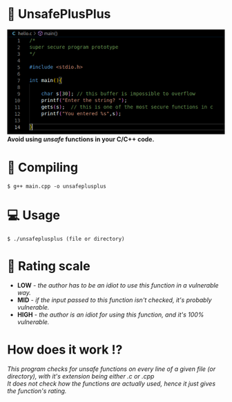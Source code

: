 # :no_entry_sign: UnsafePlusPlus
![alt-text](https://github.com/n0nexist/UnsafePlusPlus/blob/main/image.png?raw=true)<br>
<b>Avoid using <i>unsafe</i> functions in your C/C++ code.</b>

# :nut_and_bolt: Compiling
```
$ g++ main.cpp -o unsafeplusplus
```

# :computer: Usage
```
$ ./unsafeplusplus (file or directory)
```

# :small_red_triangle: Rating scale
<ul>
<li><b>LOW</b> - <i>the author has to be an idiot to use this function in a vulnerable way.</i></li>
<li><b>MID</b> - <i>if the input passed to this function isn't checked, it's probably vulnerable.</i></li>
<li><b>HIGH</b> - <i>the author is an idiot for using this function, and it's 100% vulnerable.</i></li>
</ul>

# How does it work :interrobang:
<i>
This program checks for unsafe functions on every line of a given file (or directory), with it's extension being either .c or .cpp<br> 
It does not check how the functions are actually used, hence it just gives the function's rating.
</i>
